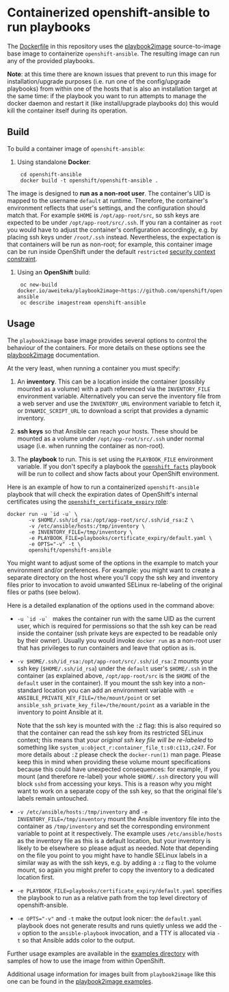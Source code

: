 # Containerized openshift-ansible to run playbooks

The [Dockerfile](Dockerfile) in this repository uses the [playbook2image](https://github.com/aweiteka/playbook2image) source-to-image base image to containerize `openshift-ansible`. The resulting image can run any of the provided playbooks.

**Note**: at this time there are known issues that prevent to run this image for installation/upgrade purposes (i.e. run one of the config/upgrade playbooks) from within one of the hosts that is also an installation target at the same time: if the playbook you want to run attempts to manage the docker daemon and restart it (like install/upgrade playbooks do) this would kill the container itself during its operation.

## Build

To build a container image of `openshift-ansible`:

1. Using standalone **Docker**:

        cd openshift-ansible
        docker build -t openshift/openshift-ansible .
The image is designed to **run as a non-root user**. The container's UID is mapped to the username `default` at runtime. Therefore, the container's environment reflects that user's settings, and the configuration should match that. For example `$HOME` is `/opt/app-root/src`, so ssh keys are expected to be under `/opt/app-root/src/.ssh`. If you ran a container as `root` you would have to adjust the container's configuration accordingly, e.g. by placing ssh keys under `/root/.ssh` instead. Nevertheless, the expectation is that containers will be run as non-root; for example, this container image can be run inside OpenShift under the default `restricted` [security context constraint](https://docs.openshift.org/latest/architecture/additional_concepts/authorization.html#security-context-constraints).

1. Using an **OpenShift** build:

        oc new-build docker.io/aweiteka/playbook2image~https://github.com/openshift/openshift-ansible
        oc describe imagestream openshift-ansible

## Usage

The `playbook2image` base image provides several options to control the behaviour of the containers. For more details on these options see the [playbook2image](https://github.com/aweiteka/playbook2image) documentation.

At the very least, when running a container you must specify:

1. An **inventory**. This can be a location inside the container (possibly mounted as a volume) with a path referenced via the `INVENTORY_FILE` environment variable. Alternatively you can serve the inventory file from a web server and use the `INVENTORY_URL` environment variable to fetch it, or `DYNAMIC_SCRIPT_URL` to download a script that provides a dynamic inventory.

1. **ssh keys** so that Ansible can reach your hosts. These should be mounted as a volume under `/opt/app-root/src/.ssh` under normal usage (i.e. when running the container as non-root).

1. The **playbook** to run. This is set using the `PLAYBOOK_FILE` environment variable. If you don't specify a playbook the [`openshift_facts`](playbooks/byo/openshift_facts.yml) playbook will be run to collect and show facts about your OpenShift environment.

Here is an example of how to run a containerized `openshift-ansible` playbook that will check the expiration dates of OpenShift's internal certificates using the [`openshift_certificate_expiry` role](roles/openshift_certificate_expiry):

    docker run -u `id -u` \
           -v $HOME/.ssh/id_rsa:/opt/app-root/src/.ssh/id_rsa:Z \
           -v /etc/ansible/hosts:/tmp/inventory \
           -e INVENTORY_FILE=/tmp/inventory \
           -e PLAYBOOK_FILE=playbooks/certificate_expiry/default.yaml \
           -e OPTS="-v" -t \
           openshift/openshift-ansible

You might want to adjust some of the options in the example to match your environment and/or preferences. For example: you might want to create a separate directory on the host where you'll copy the ssh key and inventory files prior to invocation to avoid unwanted SELinux re-labeling of the original files or paths (see below).

Here is a detailed explanation of the options used in the command above:

* ``-u `id -u` `` makes the container run with the same UID as the current user, which is required for permissions so that the ssh key can be read inside the container (ssh private keys are expected to be readable only by their owner). Usually you would invoke `docker run` as a non-root user that has privileges to run containers and leave that option as is.

* `-v $HOME/.ssh/id_rsa:/opt/app-root/src/.ssh/id_rsa:Z` mounts your ssh key (`$HOME/.ssh/id_rsa`) under the `default` user's `$HOME/.ssh` in the container (as explained above, `/opt/app-root/src` is the `$HOME` of the `default` user in the container). If you mount the ssh key into a non-standard location you can add an environment variable with `-e ANSIBLE_PRIVATE_KEY_FILE=/the/mount/point` or set `ansible_ssh_private_key_file=/the/mount/point` as a variable in the inventory to point Ansible at it.

  Note that the ssh key is mounted with the `:Z` flag: this is also required so that the container can read the ssh key from its restricted SELinux context; this means that *your original ssh key file will be re-labeled* to something like `system_u:object_r:container_file_t:s0:c113,c247`. For more details about `:Z` please check the `docker-run(1)` man page. Please keep this in mind when providing these volume mount specifications because this could have unexpected consequences: for example, if you mount (and therefore re-label) your whole `$HOME/.ssh` directory you will block `sshd` from accessing your keys. This is a reason why you might want to work on a separate copy of the ssh key, so that the original file's labels remain untouched.

* `-v /etc/ansible/hosts:/tmp/inventory` and `-e INVENTORY_FILE=/tmp/inventory` mount the Ansible inventory file into the container as `/tmp/inventory` and set the corresponding environment variable to point at it respectively. The example uses `/etc/ansible/hosts` as the inventory file as this is a default location, but your inventory is likely to be elsewhere so please adjust as needed. Note that depending on the file you point to you might have to handle SELinux labels in a similar way as with the ssh keys, e.g. by adding a `:z` flag to the volume mount, so again you might prefer to copy the inventory to a dedicated location first.

* `-e PLAYBOOK_FILE=playbooks/certificate_expiry/default.yaml` specifies the playbook to run as a relative path from the top level directory of openshift-ansible.

* `-e OPTS="-v"` and `-t` make the output look nicer: the `default.yaml` playbook does not generate results and runs quietly unless we add the `-v` option to the `ansible-playbook` invocation, and a TTY is allocated via `-t` so that Ansible adds color to the output.

Further usage examples are available in the [examples directory](examples/) with samples of how to use the image from within OpenShift.

Additional usage information for images built from `playbook2image` like this one can be found in the [playbook2image examples](https://github.com/aweiteka/playbook2image/tree/master/examples).
